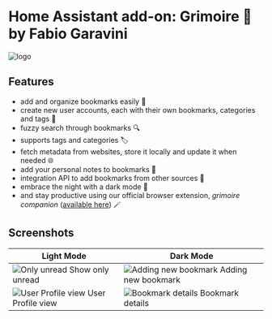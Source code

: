 # Home Assistant add-on: Grimoire 🧙 by Fabio Garavini

![logo](https://github.com/fabio-garavini/hassio-addons/raw/main/grimoire/icon.png)

## Features

- add and organize bookmarks easily 🔖
- create new user accounts, each with their own bookmarks, categories and tags 🙋
- fuzzy search through bookmarks 🔍
- supports tags and categories 🏷️
- fetch metadata from websites, store it locally and update it when needed 🌐
- add your personal notes to bookmarks 📝
- integration API to add bookmarks from other sources 🧰
- embrace the night with a dark mode 🌙
- and stay productive using our official browser extension, _grimoire companion_ ([available here](https://github.com/goniszewski/grimoire-web-extension)) 🪄

## Screenshots

| Light Mode                                                                                                                       | Dark Mode                                                                                                                             |
| -------------------------------------------------------------------------------------------------------------------------------- | ------------------------------------------------------------------------------------------------------------------------------------- |
| ![Only unread](https://github.com/goniszewski/grimoire/raw/main/screenshots/only-unread-white.png) Show only unread              | ![Adding new bookmark](https://github.com/goniszewski/grimoire/raw/main/screenshots/adding-new-bookmark-dark.png) Adding new bookmark |
| ![User Profile view](https://github.com/goniszewski/grimoire/raw/main/screenshots/user-profile-view-white.png) User Profile view | ![Bookmark details](https://github.com/goniszewski/grimoire/raw/main/screenshots/bookmark-details-dark.png) Bookmark details          |
